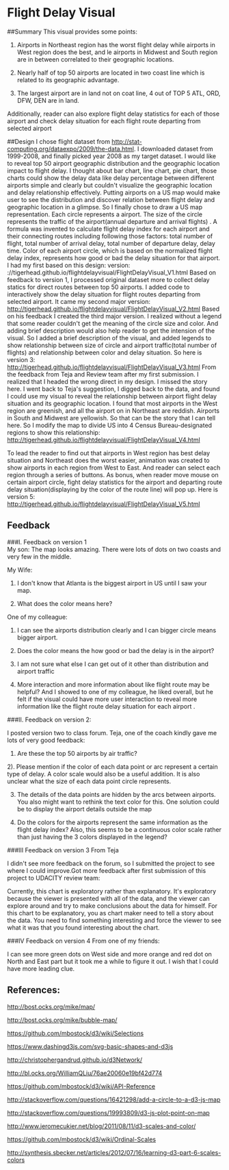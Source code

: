 # Flight Delay Visual


##Summary
This visual provides some points: 

1) Airports in Northeast region has the  worst flight delay while airports in West region does the best, and le airports in Midwest and South region are in between correlated to their geographic locations. 

2) Nearly half of top 50 airports are located in two coast line  which is related to its geographic advantage.

3) The largest airport are in land not on coat line,  4 out of TOP 5 ATL, ORD, DFW,  DEN are in land.

Additionally, reader can also explore flight delay statistics for each of those airport  and check delay situation for each flight route departing from selected airport

##Design
 I chose flight dataset from http://stat-computing.org/dataexpo/2009/the-data.html. I downloaded dataset from 1999-2008, and finally picked year 2008 as my target dataset. I would like to reveal top 50 airport geographic distribution and the geographic  location impact to flight delay.  I thought about bar chart, line chart, pie chart, those charts could show the delay data like delay percentage between different airports simple and clearly but couldn't visualize the geographic location and delay relationship effectively.  Putting airports on a US map would make user to see the distribution and  discover relation between flight delay and geographic location in a glimpse. So I finally chose to draw a US map representation. Each circle represents a airport. The size of the circle represents the traffic of the airport(annual departure and arrival flights) .  A formula was invented to calculate flight delay index for each airport and their  connecting routes including following those factors: total number of flight, total number of arrival delay, total number of departure delay, delay time. Color of each airport circle, which is based on the normalized flight delay index, represents how good or bad the delay situation for that airport.  I had my first based on this design: version:  ://tigerhead.github.io/flightdelayvisual/FlightDelayVisual_V1.html
Based on feedback to version 1, I processed original dataset more to collect delay statics for  direct routes between top 50 airports.   I added code to interactively show the delay situation for flight routes departing from selected airport. It came my second major version: 
http://tigerhead.github.io/flightdelayvisual/FlightDelayVisual_V2.html
Based on his feedback I created the third major version. I realized without a legend that some reader couldn't get the meaning of the circle size and color. And adding  brief description would also help reader to get the intension of the visual. So I added a brief description of the visual, and added legends to show relationship between size of circle and airport traffic(total number of flights) and relationship between color and delay situation. So here is version 3: 
http://tigerhead.github.io/flightdelayvisual/FlightDelayVisual_V3.html
From the feedback from Teja and Review team after my first submission. I realized that I headed the wrong direct in my design. I missed the story here. I went back to Teja's suggestion,  I digged back to the data, and found I could use my visual to reveal the relationship between airport flight delay situation and its geographic location. I found that most airports in the West region are greenish, and all the airport on in Northeast are reddish. Airports in South and Midwest are yellowish. So that can be the story that I can tell here. So I modify the map to divide US into 4 Census Bureau-designated regions to show this relationship:
http://tigerhead.github.io/flightdelayvisual/FlightDelayVisual_V4.html

To lead the reader to find out that airports in West region has best delay situation and Northeast does the worst easier,  animation was created to show airports in each region from West to East. And reader can select each region through a series of buttons. As bonus,  when reader move mouse on certain airport circle, fight delay statistics for the airport and departing route delay situation(displaying by the color of the route line) will pop up.  Here is version 5:
http://tigerhead.github.io/flightdelayvisual/FlightDelayVisual_V5.html

## Feedback 

###I. Feedback on version 1  
My son:
 The map looks amazing. There were lots of dots on two coasts and very few in the middle. 

My Wife:
1) I don't know that Atlanta is the biggest airport in US until I saw your map.

2) What does the color means here?

One of my colleague:

1) I can see the airports distribution clearly and I can bigger circle means bigger airport.

2) Does the color means the how good or bad the delay is in the airport?

3) I am not sure what else I can get out of it other than distribution and airport traffic

4) More interaction and more information about like flight route may be helpful? 
And I showed to one of my colleague, he liked overall, but he felt if the visual could have more user interaction to reveal more information like the flight route delay situation for each airport . 

###II. Feedback on version 2: 

I posted version two to class forum. Teja, one of the coach kindly gave me lots of very good feedback:

1) Are these the top 50 airports by air traffic?

2). Please mention if the color of each data point or arc represent a certain type of delay. A color scale would also be a useful addition. It is also unclear what the size of each data point circle represents. 

3) The details of the data points are hidden by the arcs between airports. You also might want to rethink the text color for this. One solution could be to display the airport details outside the map

4) Do the colors for the airports represent the same information as the flight delay index? Also, this seems to be a continuous color scale rather than just having the 3 colors displayed in the legend?

###III Feedback on version 3
From Teja

I didn't see more feedback on the forum, so I submitted the project to see where I could improve.Got more feedback after first submission of this project to UDACITY review team:

Currently, this chart is exploratory rather than explanatory. It's exploratory because the viewer is presented with all of the data, and the viewer can explore around and try to make conclusions about the data for himself. For this chart to be explanatory, you as chart maker need to tell a story about the data. You need to find something interesting and force the viewer to see what it was that you found interesting about the chart.

###IV Feedback on version 4
From one of my friends:

I can see more green dots on West side and more orange and red dot on North and East part but it took me a while to figure it out. I wish that I could have more leading clue.


## References:
http://bost.ocks.org/mike/map/

http://bost.ocks.org/mike/bubble-map/

https://github.com/mbostock/d3/wiki/Selections

https://www.dashingd3js.com/svg-basic-shapes-and-d3js

http://christophergandrud.github.io/d3Network/

http://bl.ocks.org/WilliamQLiu/76ae20060e19bf42d774

https://github.com/mbostock/d3/wiki/API-Reference

http://stackoverflow.com/questions/16421298/add-a-circle-to-a-d3-js-map

http://stackoverflow.com/questions/19993809/d3-js-plot-point-on-map

http://www.jeromecukier.net/blog/2011/08/11/d3-scales-and-color/

https://github.com/mbostock/d3/wiki/Ordinal-Scales

http://synthesis.sbecker.net/articles/2012/07/16/learning-d3-part-6-scales-colors

